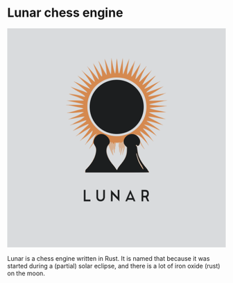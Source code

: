 # Lunar chess engine

![Lunar chess engine](./art/logo_web.min.svg)

Lunar is a chess engine written in Rust.
It is named that because it was started during a (partial) solar eclipse, and there is a lot of iron oxide (rust) on the moon.
